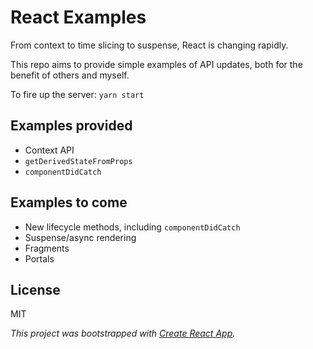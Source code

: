 # React Examples
From context to time slicing to suspense, React is changing rapidly.

This repo aims to provide simple examples of API updates, both for the benefit of others and myself.

To fire up the server: `yarn start`

## Examples provided
+ Context API
+ `getDerivedStateFromProps`
+ `componentDidCatch`

## Examples to come
+ New lifecycle methods, including `componentDidCatch`
+ Suspense/async rendering
+ Fragments
+ Portals

## License
MIT

_This project was bootstrapped with [Create React App](https://github.com/facebookincubator/create-react-app)._
